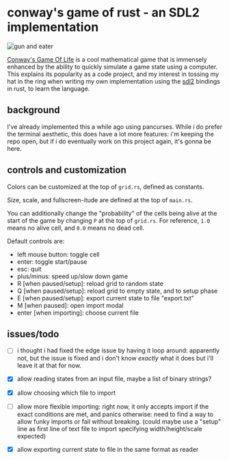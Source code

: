 # conway's game of rust - an SDL2 implementation

![gun and eater](https://i.imgur.com/2vtVgX2.gif)

[Conway's Game Of Life](en.wikipedia.org/wiki/Conway%27s_Game_Of_Life) is a cool mathematical game that is immensely enhanced by the ability to quickly simulate a game state using a computer. This explains its popularity as a code project, and my interest in tossing my hat in the ring when writing my own implementation using the [sdl2](https://docs.rs/sdl2/latest/sdl2/) bindings in rust, to learn the language.

## background

I've already implemented this a while ago using pancurses. While i do prefer the terminal aesthetic, this does have a lot more features: i'm keeping the repo open, but if i do eventually work on this project again, it's gonna be here.

## controls and customization

Colors can be customized at the top of `grid.rs`, defined as constants.

Size, scale, and fullscreen-itude are defined at the top of `main.rs`.

You can additionally change the "probability" of the cells being alive at the start of the game by changing `P` at the top of `grid.rs`. For reference, `1.0` means no alive cell, and `0.0` means no dead cell.

Default controls are: 

 - left mouse button: toggle cell
 - enter: toggle start/pause
 - esc: quit
 - plus/minus: speed up/slow down game
 - R [when paused/setup]: reload grid to random state
 - Q [when paused/setup]: reload grid to empty state, and to setup phase
 - E [when paused/setup]: export current state to file "export.txt"
 - M [when paused]: open import modal
 - enter [when importing]: choose current file

## issues/todo

 - [ ] i thought i had fixed the edge issue by having it loop around: apparently not, but the issue is fixed and i don't know _exactly_ what it does but i'll leave it at that for now.

 - [x] allow reading states from an input file, maybe a list of binary strings? 

 - [x] allow choosing which file to import

 - [ ] allow more flexible importing: right now, it only accepts import if the exact conditions are met, and panics otherwise: need to find a way to allow funky imports or fail without breaking. (could maybe use a "setup" line as first line of text file to import specifying width/height/scale expected)

 - [x] allow exporting current state to file in the same format as reader
